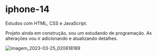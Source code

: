 # iphone-14
Estudos com HTML, CSS e JavaScript.

Projeto ainda em construção, sou um estudando de programação. As alterações vou ir adicionando e atualizando detalhes.

![imagem_2023-03-25_020618189](https://user-images.githubusercontent.com/48575831/227697457-8deb02b1-7b28-4fc5-bfce-0e975e00d0db.png)
